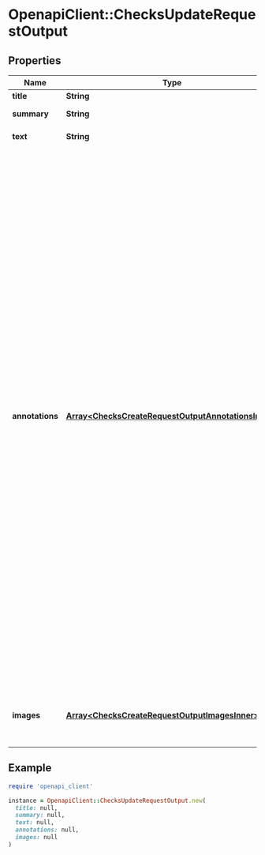 # OpenapiClient::ChecksUpdateRequestOutput

## Properties

| Name | Type | Description | Notes |
| ---- | ---- | ----------- | ----- |
| **title** | **String** | **Required**. | [optional] |
| **summary** | **String** | Can contain Markdown. |  |
| **text** | **String** | Can contain Markdown. | [optional] |
| **annotations** | [**Array&lt;ChecksCreateRequestOutputAnnotationsInner&gt;**](ChecksCreateRequestOutputAnnotationsInner.md) | Adds information from your analysis to specific lines of code. Annotations are visible in GitHub&#39;s pull request UI. Annotations are visible in GitHub&#39;s pull request UI. The Checks API limits the number of annotations to a maximum of 50 per API request. To create more than 50 annotations, you have to make multiple requests to the [Update a check run](https://docs.github.com/rest/checks/runs#update-a-check-run) endpoint. Each time you update the check run, annotations are appended to the list of annotations that already exist for the check run. GitHub Actions are limited to 10 warning annotations and 10 error annotations per step. For details about annotations in the UI, see \&quot;[About status checks](https://docs.github.com/articles/about-status-checks#checks)\&quot;. | [optional] |
| **images** | [**Array&lt;ChecksCreateRequestOutputImagesInner&gt;**](ChecksCreateRequestOutputImagesInner.md) | Adds images to the output displayed in the GitHub pull request UI. | [optional] |

## Example

```ruby
require 'openapi_client'

instance = OpenapiClient::ChecksUpdateRequestOutput.new(
  title: null,
  summary: null,
  text: null,
  annotations: null,
  images: null
)
```

